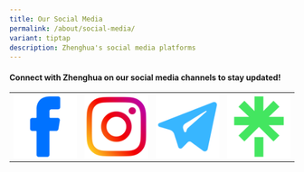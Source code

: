 ```yaml
---
title: Our Social Media
permalink: /about/social-media/
variant: tiptap
description: Zhenghua's social media platforms
---
```

<h4>Connect with Zhenghua on our social media channels to stay updated!</h4><p></p><table><tbody><tr><th rowspan="1" colspan="1"><a class="isomer-image-wrapper" href="https://facebook.com/zhenghuawherewebelong"><img style="width: 100%" height="auto" width="100%" alt="" src="/images/1.png"></a></th><th rowspan="1" colspan="1"><a class="isomer-image-wrapper" href="https://instagram.com/zhenghuawherewebelong"><img style="width: 100%" height="auto" width="100%" alt="" src="/images/3.png"></a></th><th rowspan="1" colspan="1"><a class="isomer-image-wrapper" href="https://t.me/zhenghuawherewebelong"><img style="width: 100%" height="auto" width="100%" alt="" src="/images/2.png"></a></th><th rowspan="1" colspan="1"><a class="isomer-image-wrapper" href="https://go.gov.sg/zhsocials"><img style="width: 100%" height="auto" width="100%" alt="" src="/images/Untitled_design.png"></a></th></tr></tbody></table><p></p>